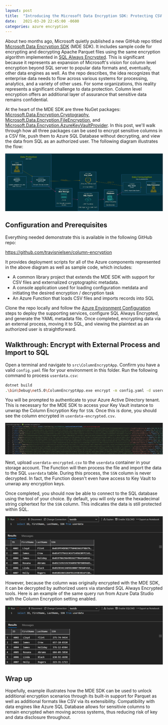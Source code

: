 ```yaml
---
layout: post
title:  "Introducing the Microsoft Data Encryption SDK: Protecting CSV Files"
date:   2021-03-20 22:45:00 -0600
categories: azure encryption
---
```

About two months ago, Microsoft quietly published a new GitHub repo titled [Microsoft Data Encryption SDK][mde-sdk] (MDE SDK). It includes sample code for encrypting and decrypting Apache Parquet files using the same encryption algorithm implemented in [SQL Always Encrypted][sql-ae]. This is significant because it represents an expansion of Microsoft's vision for column level encryption beyond SQL server to popular data formats and, eventually, other data engines as well. As the repo describes, the idea recognizes that enterprise data needs to flow across various systems for processing, analytics, and a variety of other uses. For some organizations, this reality represents a significant challenge to data protection. Column level encryption offers an additional layer of assurance that sensitive data remains confidential.

At the heart of the MDE SDK are three NuGet packages: [Microsoft.Data.Encryption.Cryptography][mde-crypto], [Microsoft.Data.Encryption.FileEncryption][mde-file], and [
Microsoft.Data.Encryption.AzureKeyVaultProvider][mde-keyvault]. In this post, we'll walk through how all three packages can be used to encrypt sensitive columns in a CSV file, push them to Azure SQL Database without decrypting, and view the data from SQL as an authorized user. The following diagram illustrates the flow:

![alt text](/media/2021-03-20/diagram-mde-csv.png "Data protection CSV example")

## Configuration and Prerequisites

Everything needed demonstrate this is available in the following GitHub repo:

https://github.com/travisnielsen/column-encryption

It provides deployment scripts for all of the Azure components represented in the above diagram as well as sample code, which includes:

* A common library project that extends the MDE SDK with support for CSV files and externalized cryptographic metadata.
* A console application used for loading configuration metdata and initiating the desired encryption / decryption task
* An Azure Function that loads CSV files and imports records into SQL

Clone the repo locally and follow the [Azure Environment Configuration][ce-setup] steps to deploy the supporting services, configure SQL Always Encrypted, and generate the YAML metadata file. Once completed, encrypting data via an external process, moving it to SQL, and viewing the plaintext as an authorized user is straightforward.

## Walkthrough: Encrypt with External Process and Import to SQL

Open a terminal and navigate to `src\ColumnEncryptApp`. Confirm you have a valid `config.yaml` file for your environment in this folder. Run the following command to process `userdata.csv`:

```bash
dotnet build
.\bin\Debug\net5.0\ColumnEncryptApp.exe encrypt -m config.yaml -d userdata.csv
```

You will be prompted to authenticate to your Azure Active Directory tenant. This is necessary for the MDE SDK to access your Key Vault instance to unwrap the Column Encryption Key for  `SSN`. Once this is done, you should see the column encrypted in `userdata-encrypted.csv`.

![SSN column encrypted](/media/2021-03-20/csv-encrypted.png "SSN column encrypted")

Next, upload `userdata-encrypted.csv` to the `userdata` container in your storage account. The Function will then process the file and import the data to the SQL `userdata` table. During this process, the `SSN` column is never decrypted. In fact, the Function doesn't even have access to Key Vault to unwrap any encryption keys.

Once completed, you should now be able to connect to the SQL database using the tool of your choice. By default, you will only see the hexadecimal string ciphertext for the `SSN` column. This indicates the data is still protected within SQL.

![sql query with ciphertext](/media/2021-03-20/sql-query-ciphertext.png "Query with no admin access to SSN")

However, because the column was originally encrypted with the MDE SDK, it can be decrypted by authorized users via standard SQL Always Encrypted tools. Here is an example of the same query run from Azure Data Studio with the Column Encryption setting enabled.

![sql query with plaintext](/media/2021-03-20/sql-query-plaintext.png "Query with no admin access to SSN")

## Wrap up

Hopefully, example illustrates how the MDE SDK can be used to unlock additional encryption scenarios through its built-in support for Parquet as well as additional formats like CSV via its extensibility. Compatibility with data engines like Azure SQL Database allows for sensitivie columns to remain encrypted when moving across systems, thus reducing risk of key and data disclosure throughout.

[mde-sdk]: https://github.com/Azure/microsoft-data-encryption-sdk
[sql-ae]: https://docs.microsoft.com/en-us/sql/relational-databases/security/encryption/always-encrypted-database-engine?view=azuresqldb-current
[sql-ae-crypto]: https://docs.microsoft.com/en-us/sql/relational-databases/security/encryption/always-encrypted-cryptography?view=sql-server-ver15#data-encryption-algorithm
[mde-crypto]: https://www.nuget.org/packages/Microsoft.Data.Encryption.Cryptography
[mde-file]: https://www.nuget.org/packages/Microsoft.Data.Encryption.FileEncryption
[mde-keyvault]: https://www.nuget.org/packages/Microsoft.Data.Encryption.AzureKeyVaultProvider
[ce-setup]: https://github.com/travisnielsen/column-encryption/blob/main/docs/configure-azure.md

